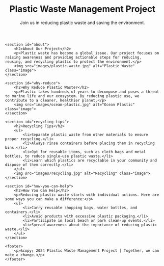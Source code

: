<!DOCTYPE html>
<html lang="en">
<head>
    <meta charset="UTF-8">
    <meta name="viewport" content="width=device-width, initial-scale=1.0">
    <title>Plastic Waste Management Project</title>
    <link rel="stylesheet" href="style.css">
</head>
<body>
    <header>
        <h1>Plastic Waste Management Project</h1>
        <p>Join us in reducing plastic waste and saving the environment.</p>
    </header>

    <section id="about">
        <h2>About Our Project</h2>
        <p>Plastic waste has become a global issue. Our project focuses on raising awareness and providing actionable steps for reducing, reusing, and recycling plastic to protect the environment.</p>
        <img src="images/plastic-waste.jpg" alt="Plastic Waste" class="image">
    </section>

    <section id="why-reduce">
        <h2>Why Reduce Plastic Waste?</h2>
        <p>Plastic takes hundreds of years to decompose and poses a threat to marine life and our ecosystem. By reducing plastic use, we contribute to a cleaner, healthier planet.</p>
        <img src="images/ocean-plastic.jpg" alt="Ocean Plastic" class="image">
    </section>

    <section id="recycling-tips">
        <h2>Recycling Tips</h2>
        <ul>
            <li>Separate plastic waste from other materials to ensure proper recycling.</li>
            <li>Always rinse containers before placing them in recycling bins.</li>
            <li>Opt for reusable items, such as cloth bags and metal bottles, to reduce single-use plastic waste.</li>
            <li>Learn which plastics are recyclable in your community and dispose of them correctly.</li>
        </ul>
        <img src="images/recycling.jpg" alt="Recycling" class="image">
    </section>

    <section id="how-you-can-help">
        <h2>How You Can Help</h2>
        <p>Reducing plastic waste starts with individual actions. Here are some ways you can make a difference:</p>
        <ul>
            <li>Carry reusable shopping bags, water bottles, and containers.</li>
            <li>Avoid products with excessive plastic packaging.</li>
            <li>Participate in local beach or park clean-up events.</li>
            <li>Spread awareness about the importance of reducing plastic waste.</li>
        </ul>
    </section>

    <footer>
        <p>&copy; 2024 Plastic Waste Management Project | Together, we can make a change.</p>
    </footer>
</body>
</html>
